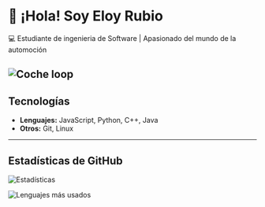 # 👋 ¡Hola! Soy Eloy Rubio

💻 Estudiante de ingenieria de Software | Apasionado del mundo de la automoción

![Coche loop](https://media.giphy.com/media/v1.Y2lkPTc5MGI3NjExYmt4cnFpZjU3aGx0M3g1cTg2b3V0N2l3Z2lsZmc0eTlydGtnaWxycCZlcD12MV9naWZzX3NlYXJjaCZjdD1n/1zRfp0Jwsag4yPekP4/giphy.gif)
---

## Tecnologías
- **Lenguajes:** JavaScript, Python, C++, Java  
- **Otros:** Git, Linux  

---

## Estadísticas de GitHub
![Estadísticas](https://github-readme-stats.vercel.app/api?username=EloyRS&show_icons=true&theme=tokyonight)

![Lenguajes más usados](https://github-readme-stats.vercel.app/api/top-langs/?username=EloyRS&layout=compact&theme=tokyonight)

